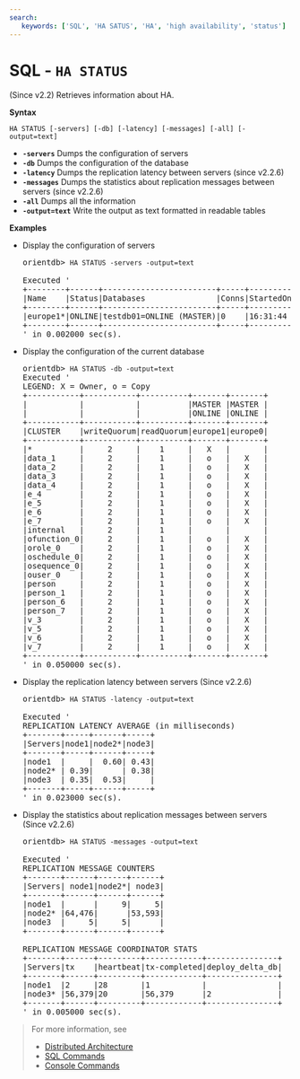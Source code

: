```yaml
---
search:
   keywords: ['SQL', 'HA SATUS', 'HA', 'high availability', 'status']
---
```


# SQL - `HA STATUS`

(Since v2.2) Retrieves information about HA.

**Syntax**

```
HA STATUS [-servers] [-db] [-latency] [-messages] [-all] [-output=text]
```

- **`-servers`** Dumps the configuration of servers
- **`-db`** Dumps the configuration of the database
- **`-latency`** Dumps the replication latency between servers (since v2.2.6)
- **`-messages`** Dumps the statistics about replication messages between servers (since v2.2.6)
- **`-all`** Dumps all the information
- **`-output=text`** Write the output as text formatted in readable tables


**Examples**

- Display the configuration of servers

  <pre>
  orientdb> <code class='lang-sql userinput'>HA STATUS -servers -output=text</code>

  Executed '
  +--------+------+------------------------+-----+---------+----------------+----------------+-----------------------+
  |Name    |Status|Databases               |Conns|StartedOn|Binary          |HTTP            |UsedMemory             |
  +--------+------+------------------------+-----+---------+----------------+----------------+-----------------------+
  |europe1*|ONLINE|testdb01=ONLINE (MASTER)|0    |16:31:44 |192.168.1.5:2425|192.168.1.5:2481|183.06MB/3.56GB (5.03%)|
  +--------+------+------------------------+-----+---------+----------------+----------------+-----------------------+
  ' in 0.002000 sec(s).
  </pre>

- Display the configuration of the current database

  <pre>
  orientdb> <code class='lang-sql userinput'>HA STATUS -db -output=text</code>
  Executed '
  LEGEND: X = Owner, o = Copy
  +-----------+-----------+----------+-------+-------+
  |           |           |          |MASTER |MASTER |
  |           |           |          |ONLINE |ONLINE |
  +-----------+-----------+----------+-------+-------+
  |CLUSTER    |writeQuorum|readQuorum|europe1|europe0|
  +-----------+-----------+----------+-------+-------+
  |*          |     2     |    1     |   X   |       |
  |data_1     |     2     |    1     |   o   |   X   |
  |data_2     |     2     |    1     |   o   |   X   |
  |data_3     |     2     |    1     |   o   |   X   |
  |data_4     |     2     |    1     |   o   |   X   |
  |e_4        |     2     |    1     |   o   |   X   |
  |e_5        |     2     |    1     |   o   |   X   |
  |e_6        |     2     |    1     |   o   |   X   |
  |e_7        |     2     |    1     |   o   |   X   |
  |internal   |     2     |    1     |       |       |
  |ofunction_0|     2     |    1     |   o   |   X   |
  |orole_0    |     2     |    1     |   o   |   X   |
  |oschedule_0|     2     |    1     |   o   |   X   |
  |osequence_0|     2     |    1     |   o   |   X   |
  |ouser_0    |     2     |    1     |   o   |   X   |
  |person     |     2     |    1     |   o   |   X   |
  |person_1   |     2     |    1     |   o   |   X   |
  |person_6   |     2     |    1     |   o   |   X   |
  |person_7   |     2     |    1     |   o   |   X   |
  |v_3        |     2     |    1     |   o   |   X   |
  |v_5        |     2     |    1     |   o   |   X   |
  |v_6        |     2     |    1     |   o   |   X   |
  |v_7        |     2     |    1     |   o   |   X   |
  +-----------+-----------+----------+-------+-------+
  ' in 0.050000 sec(s).
  </pre>
  
- Display the replication latency between servers (Since v2.2.6)

  <pre>
  orientdb> <code class='lang-sql userinput'>HA STATUS -latency -output=text</code>

  Executed '
  REPLICATION LATENCY AVERAGE (in milliseconds)
  +-------+-----+------+-----+
  |Servers|node1|node2*|node3|
  +-------+-----+------+-----+
  |node1  |     |  0.60| 0.43|
  |node2* | 0.39|      | 0.38|
  |node3  | 0.35|  0.53|     |
  +-------+-----+------+-----+  
  ' in 0.023000 sec(s).
  </pre>
  
- Display the statistics about replication messages between servers (Since v2.2.6)

  <pre>
  orientdb> <code class='lang-sql userinput'>HA STATUS -messages -output=text</code>

  Executed '
  REPLICATION MESSAGE COUNTERS
  +-------+------+------+------+
  |Servers| node1|node2*| node3|
  +-------+------+------+------+
  |node1  |      |     9|     5|
  |node2* |64,476|      |53,593|
  |node3  |     5|     5|      |
  +-------+------+------+------+
    
  REPLICATION MESSAGE COORDINATOR STATS
  +-------+------+---------+------------+---------------+
  |Servers|tx    |heartbeat|tx-completed|deploy_delta_db|
  +-------+------+---------+------------+---------------+
  |node1  |2     |28       |1           |               |
  |node3* |56,379|20       |56,379      |2              |
  +-------+------+---------+------------+---------------+  
  ' in 0.005000 sec(s).
  </pre>  
  
>For more information, see
>- [Distributed Architecture](Distributed-Architecture.md)
>- [SQL Commands](SQL.md)
>- [Console Commands](console/Console-Commands.md)
